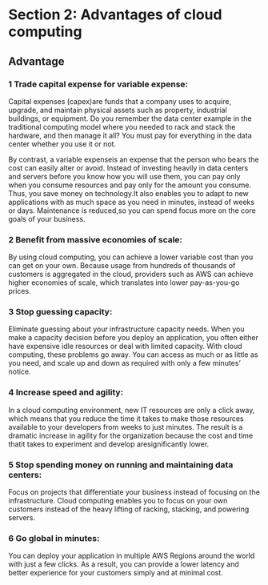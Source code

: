 # Section 2: Advantages of cloud computing

## Advantage 

### 1 Trade capital expense for variable expense: 

Capital expenses (capex)are funds that a company uses to acquire, upgrade, and maintain physical assets such as property, industrial buildings, or equipment. Do you remember the data center example in the traditional computing model where you needed to rack and stack the hardware, and then manage it all? You must pay for everything in the data center whether you use it or not.

By contrast, a variable expenseis an expense that the person who bears the cost can easily alter or avoid. Instead of investing heavily in data centers and servers before you know how you will use them, you can pay only when you consume resources and pay only for the amount you consume. Thus, you save money on technology.It also enables you to adapt to new applications with as much space as you need in minutes, instead of weeks or days. Maintenance is reduced,so you can spend focus more on the core goals of your business.

### 2 Benefit from massive economies of scale: 

By using cloud computing, you can achieve a lower variable cost than you can get on your own. Because usage from hundreds of thousands of customers is aggregated in the cloud, providers such as AWS can achieve higher economies of scale, which translates into lower pay-as-you-go prices.

### 3 Stop guessing capacity: 

Eliminate guessing about your infrastructure capacity needs. When you make a capacity decision before you deploy an application, you often either have expensive idle resources or deal with limited capacity. With cloud computing, these problems go away. You can access as much or as little as you need, and scale up and down as required with only a few minutes’ notice.

### 4 Increase speed and agility: 

In a cloud computing environment, new IT resources are only a click away, which means that you reduce the time it takes to make those resources available to your developers from weeks to just minutes. The result is a dramatic increase in agility for the organization because the cost and time thatit takes to experiment and develop aresignificantly lower.

### 5 Stop spending money on running and maintaining data centers: 

Focus on projects that differentiate your business instead of focusing on the infrastructure. Cloud computing enables you to focus on your own customers instead of the heavy lifting of racking, stacking, and powering servers.

### 6 Go global in minutes: 
You can deploy your application in multiple AWS Regions around the world with just a few clicks. As a result, you can provide a lower latency and better experience for your customers simply and at minimal cost.
